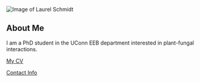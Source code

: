 ![Image of Laurel Schmidt](images/headshot.png "REPLACE_WITH_SHORT_DESCRIPTION")

## About Me
I am a PhD student in the UConn EEB department interested in plant-fungal interactions.

[My CV](PDFs/cv.pdf)

[Contact Info](contact-info.html) 
